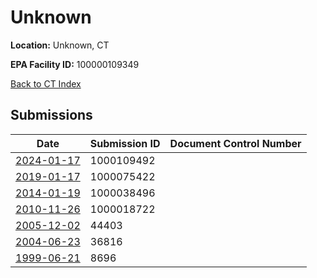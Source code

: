 # Unknown

**Location:** Unknown, CT

**EPA Facility ID:** 100000109349

[Back to CT Index](../../index.md)

## Submissions

| Date | Submission ID | Document Control Number |
|------|--------------|-------------------------|
| [2024-01-17](submissions/1000109492.md) | 1000109492 |  |
| [2019-01-17](submissions/1000075422.md) | 1000075422 |  |
| [2014-01-19](submissions/1000038496.md) | 1000038496 |  |
| [2010-11-26](submissions/1000018722.md) | 1000018722 |  |
| [2005-12-02](submissions/44403.md) | 44403 |  |
| [2004-06-23](submissions/36816.md) | 36816 |  |
| [1999-06-21](submissions/8696.md) | 8696 |  |
